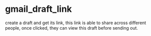 # gmail_draft_link

create a draft and get its link, this link is able to share across different people, once clicked, they can view this draft before sending out.
